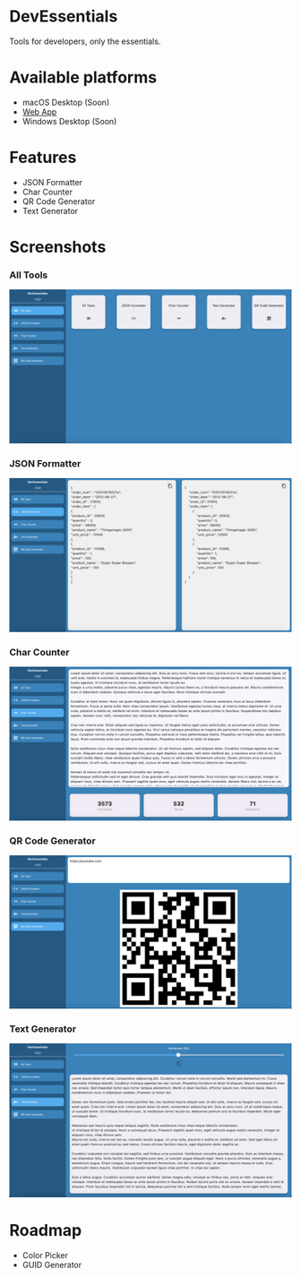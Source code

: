 # DevEssentials
 Tools for developers, only the essentials.

 # Available platforms
 - macOS Desktop (Soon)
 - <a href="https://devessentials-d2968.web.app/" target="_blank">Web App</a>
 - Windows Desktop (Soon)

# Features
- JSON Formatter
- Char Counter
- QR Code Generator
- Text Generator

# Screenshots

### All Tools
![All Tools](./assets/screenshots/all_tools.png)

### JSON Formatter
![JSON Formatter Screen](./assets/screenshots/json_formatter.png)

### Char Counter
![Char Counter Screen](./assets/screenshots/char_counter.png)

### QR Code Generator
![QR Code Generator](./assets/screenshots/qr_code_generator.png)

### Text Generator
![Text Generator](./assets/screenshots/text_generator.png)

# Roadmap
- Color Picker
- GUID Generator
